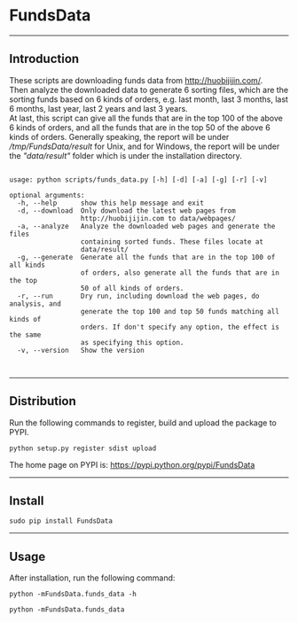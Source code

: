 # FundsData
----------------------------------------------------------
## Introduction
These scripts are downloading funds data from <http://huobijijin.com/>.  
Then analyze the downloaded data to generate 6 sorting files, which are the sorting funds based on 6 kinds of orders, e.g. last month, last 3 months, last 6 months, last year, last 2 years and last 3 years.  
At last, this script can give all the funds that are in the top 100 of the above 6 kinds of orders, and all the funds that are in the top 50 of the above 6 kinds of orders.
Generally speaking, the report will be under */tmp/FundsData/result* for Unix, and for Windows, the report will be under the *"data/result"* folder which is under the installation directory.  

<pre><code>
usage: python scripts/funds_data.py [-h] [-d] [-a] [-g] [-r] [-v]

optional arguments:
  -h, --help      show this help message and exit
  -d, --download  Only download the latest web pages from
                  http://huobijijin.com to data/webpages/<date>
  -a, --analyze   Analyze the downloaded web pages and generate the files
                  containing sorted funds. These files locate at
                  data/result/<sorting_<date>
  -g, --generate  Generate all the funds that are in the top 100 of all kinds
                  of orders, also generate all the funds that are in the top
                  50 of all kinds of orders.
  -r, --run       Dry run, including download the web pages, do analysis, and
                  generate the top 100 and top 50 funds matching all kinds of
                  orders. If don't specify any option, the effect is the same
                  as specifying this option.
  -v, --version   Show the version


</code></pre>

-----------------------------
## Distribution

Run the following commands to register, build and upload the package to PYPI.  

	python setup.py register sdist upload

The home page on PYPI is: <https://pypi.python.org/pypi/FundsData>

-----------------------------
## Install

    sudo pip install FundsData

-----------------------------
## Usage

After installation, run the following command:

    python -mFundsData.funds_data -h

    python -mFundsData.funds_data

